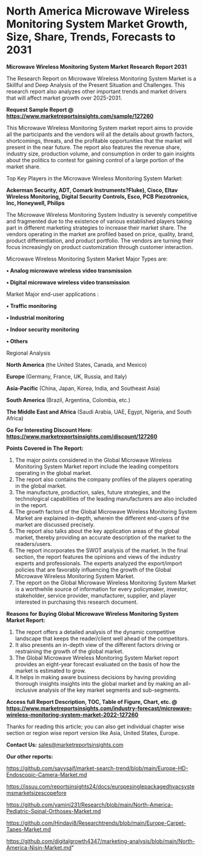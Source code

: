 # North America Microwave Wireless Monitoring System Market Growth, Size, Share, Trends, Forecasts to 2031

<strong>Microwave Wireless Monitoring System Market Research Report 2031</strong>

The Research Report on Microwave Wireless Monitoring System Market is a Skillful and Deep Analysis of the Present Situation and Challenges. This research report also analyzes other important trends and market drivers that will affect market growth over 2025-2031.

<strong>Request Sample Report @ <a href=https://www.marketreportsinsights.com/sample/127260>https://www.marketreportsinsights.com/sample/127260</a></strong>

This Microwave Wireless Monitoring System market report aims to provide all the participants and the vendors will all the details about growth factors, shortcomings, threats, and the profitable opportunities that the market will present in the near future. The report also features the revenue share, industry size, production volume, and consumption in order to gain insights about the politics to contest for gaining control of a large portion of the market share.

Top Key Players in the Microwave Wireless Monitoring System Market:

<strong>Ackerman Security, ADT, Comark Instruments?Fluke), Cisco, Eltav Wireless Monitoring, Digital Security Controls, Esco, PCB Piezotronics, Inc, Honeywell, Philips</strong>

The Microwave Wireless Monitoring System Industry is severely competitive and fragmented due to the existence of various established players taking part in different marketing strategies to increase their market share. The vendors operating in the market are profiled based on price, quality, brand, product differentiation, and product portfolio. The vendors are turning their focus increasingly on product customization through customer interaction.

Microwave Wireless Monitoring System Market Major Types are:

<strong>• Analog microwave wireless video transmission

• Digital microwave wireless video transmission</strong>

Market Major end-user applications :

<strong>• Traffic monitoring

• Industrial monitoring

• Indoor security monitoring

• Others</strong>

Regional Analysis

</u><strong><b>North America</b></strong> (the United States, Canada, and Mexico)

<strong><b>Europe </b></strong>(Germany, France, UK, Russia, and Italy)

<strong><b>Asia-Pacific</b></strong> (China, Japan, Korea, India, and Southeast Asia)

<strong><b>South America</b></strong> (Brazil, Argentina, Colombia, etc.)

<strong><b>The Middle East and Africa</b></strong> (Saudi Arabia, UAE, Egypt, Nigeria, and South Africa)

<strong>Go For Interesting Discount Here: <a href=https://www.marketreportsinsights.com/discount/127260>https://www.marketreportsinsights.com/discount/127260</a></strong>

<strong>Points Covered in The Report:</strong>
<ol>
  <li>The major points considered in the Global Microwave Wireless Monitoring System Market report include the leading competitors operating in the global market.</li>
  <li>The report also contains the company profiles of the players operating in the global market.</li>
  <li>The manufacture, production, sales, future strategies, and the technological capabilities of the leading manufacturers are also included in the report.</li>
  <li>The growth factors of the Global Microwave Wireless Monitoring System Market are explained in-depth, wherein the different end-users of the market are discussed precisely.</li>
  <li>The report also talks about the key application areas of the global market, thereby providing an accurate description of the market to the readers/users.</li>
  <li>The report incorporates the SWOT analysis of the market. In the final section, the report features the opinions and views of the industry experts and professionals. The experts analyzed the export/import policies that are favorably influencing the growth of the Global Microwave Wireless Monitoring System Market.</li>
  <li>The report on the Global Microwave Wireless Monitoring System Market is a worthwhile source of information for every policymaker, investor, stakeholder, service provider, manufacturer, supplier, and player interested in purchasing this research document.</li>
</ol>
<strong>Reasons for Buying Global Microwave Wireless Monitoring System Market Report:</strong>

<ol>
  <li>The report offers a detailed analysis of the dynamic competitive landscape that keeps the reader/client well ahead of the competitors.</li>
  <li>It also presents an in-depth view of the different factors driving or restraining the growth of the global market.</li>
  <li>The Global Microwave Wireless Monitoring System Market report provides an eight-year forecast evaluated on the basis of how the market is estimated to grow.</li>
  <li>It helps in making aware business decisions by having providing thorough insights insights into the global market and by making an all-inclusive analysis of the key market segments and sub-segments.</li>
</ol>
<strong>Access full Report Description, TOC, Table of Figure, Chart, etc. @ <a href=https://www.marketreportsinsights.com/industry-forecast/microwave-wireless-monitoring-system-market-2022-127260>https://www.marketreportsinsights.com/industry-forecast/microwave-wireless-monitoring-system-market-2022-127260</a></strong>


Thanks for reading this article; you can also get individual chapter wise section or region wise report version like Asia, United States, Europe.

<strong>Contact Us:</strong>
sales@marketreportsinsights.com

<strong>Our other reports:</strong>

<a href=https://github.com/sayysaif/market-search-trend/blob/main/Europe-HD-Endoscopic-Camera-Market.md>https://github.com/sayysaif/market-search-trend/blob/main/Europe-HD-Endoscopic-Camera-Market.md</a>

<a href=https://issuu.com/reportsinsights24/docs/europesinglepackagedhvacsystemsmarketsizescopefore>https://issuu.com/reportsinsights24/docs/europesinglepackagedhvacsystemsmarketsizescopefore</a>

<a href=https://github.com/yamini231/Research/blob/main/North-America-Pediatric-Spinal-Orthoses-Market.md>https://github.com/yamini231/Research/blob/main/North-America-Pediatric-Spinal-Orthoses-Market.md</a>

<a href=https://github.com/Hindavi8/Researchtrends/blob/main/Europe-Carpet-Tapes-Market.md>https://github.com/Hindavi8/Researchtrends/blob/main/Europe-Carpet-Tapes-Market.md</a>

<a href=https://github.com/digitalgrowth4347/marketing-analysis/blob/main/North-America-Nisin-Market.md>https://github.com/digitalgrowth4347/marketing-analysis/blob/main/North-America-Nisin-Market.md</a>"
